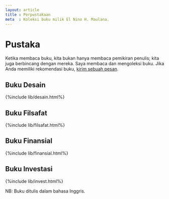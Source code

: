 ```yaml
---
layout: article
title : Perpustakaan
meta  : Koleksi buku milik El Nino H. Maulana.
---
```


# Pustaka

<p>Ketika membaca buku, kita bukan hanya membaca pemikiran penulis; kita juga berbincang dengan mereka. Saya membaca dan mengoleksi buku. Jika Anda memiliki rekomendasi buku, <a href="mailto:ninohanif@gmail.com" title="Kirim Pesan">kirim sebuah pesan</a>.</p>

## Buku Desain

{%include lib/desain.html%}

## Buku Filsafat

{%include lib/filsafat.html%}

## Buku Finansial

{%include lib/finansial.html%}

## Buku Investasi

{%include lib/invest.html%}

NB: Buku ditulis dalam bahasa Inggris.
